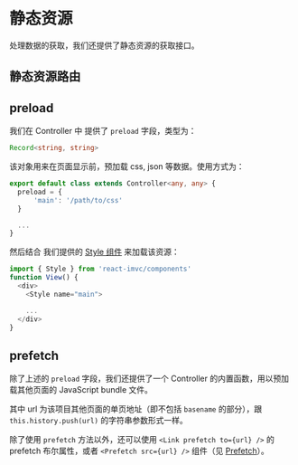# 静态资源

处理数据的获取，我们还提供了静态资源的获取接口。

## 静态资源路由

## preload

我们在 Controller 中 提供了 `preload` 字段，类型为：

```ts
Record<string, string>
```

该对象用来在页面显示前，预加载 css, json 等数据。使用方式为：

```ts
export default class extends Controller<any, any> {
  preload = {
      'main': '/path/to/css'
  }

  ...
}
```

然后结合 我们提供的 [Style 组件](./components.md#style) 来加载该资源：

```ts
import { Style } from 'react-imvc/components'
function View() {
  <div>
    <Style name="main">

    ...
  </div>
}
```

## prefetch

除了上述的 `preload` 字段，我们还提供了一个 Controller 的内置函数，用以预加载其他页面的 JavaScript bundle 文件。

其中 url 为该项目其他页面的单页地址（即不包括 `basename` 的部分），跟 `this.history.push(url)` 的字符串参数形式一样。

除了使用 `prefetch` 方法以外，还可以使用 `<Link prefetch to={url} />` 的 prefetch 布尔属性，或者 `<Prefetch src={url} />` 组件（见 [Prefetch](./components.md#prefetch)）。
